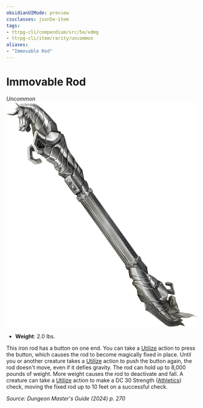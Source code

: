 ```yaml
---
obsidianUIMode: preview
cssclasses: json5e-item
tags:
- ttrpg-cli/compendium/src/5e/xdmg
- ttrpg-cli/item/rarity/uncommon
aliases: 
- "Immovable Rod"
---
```

# Immovable Rod
*Uncommon*  
![](Misc%20Files/CLI/compendium/items/img/immovable-rod.webp#right)

- **Weight**: 2.0 lbs.

This iron rod has a button on one end. You can take a [Utilize](Misc%20Files/CLI/rules/actions.md#Utilize) action to press the button, which causes the rod to become magically fixed in place. Until you or another creature takes a [Utilize](Misc%20Files/CLI/rules/actions.md#Utilize) action to push the button again, the rod doesn't move, even if it defies gravity. The rod can hold up to 8,000 pounds of weight. More weight causes the rod to deactivate and fall. A creature can take a [Utilize](Misc%20Files/CLI/rules/actions.md#Utilize) action to make a DC 30 Strength ([Athletics](Misc%20Files/CLI/rules/skills.md#Athletics)) check, moving the fixed rod up to 10 feet on a successful check.

*Source: Dungeon Master's Guide (2024) p. 270*